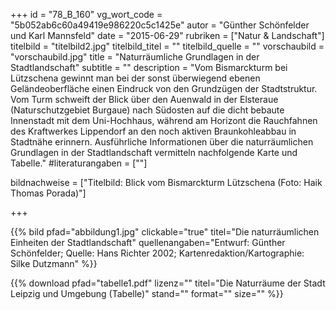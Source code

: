+++
id = "78_B_160"
vg_wort_code = "5b052ab6c60a49419e986220c5c1425e"
autor = "Günther Schönfelder und Karl Mannsfeld"
date = "2015-06-29"
rubriken = ["Natur & Landschaft"]
titelbild = "titelbild2.jpg"
titelbild_titel = ""
titelbild_quelle = ""
vorschaubild = "vorschaubild.jpg"
title = "Naturräumliche Grundlagen in der Stadtlandschaft"
subtitle = ""
description = "Vom Bismarckturm bei Lützschena gewinnt man bei der sonst überwiegend ebenen Geländeoberfläche einen Eindruck von den Grundzügen der Stadtstruktur. Vom Turm schweift der Blick über den Auenwald in der Elsteraue (Naturschutzgebiet Burgaue) nach Südosten auf die dicht bebaute Innenstadt mit dem Uni-Hochhaus, während am Horizont die Rauchfahnen des Kraftwerkes Lippendorf an den noch aktiven Braunkohleabbau in Stadtnähe erinnern. Ausführliche Informationen über die naturräumlichen Grundlagen in der Stadtlandschaft vermitteln nachfolgende Karte und Tabelle."
#literaturangaben = [""]

bildnachweise = ["Titelbild: Blick vom Bismarckturm Lützschena (Foto: Haik Thomas Porada)"]

+++

{{% bild pfad="abbildung1.jpg" clickable="true" titel="Die naturräumlichen Einheiten der Stadtlandschaft" quellenangaben="Entwurf: Günther Schönfelder; Quelle: Hans Richter 2002; Kartenredaktion/Kartographie: Silke Dutzmann" %}}

{{% download pfad="tabelle1.pdf" lizenz="" titel="Die Naturräume der Stadt Leipzig und Umgebung (Tabelle)" stand="" format="" size="" %}}
